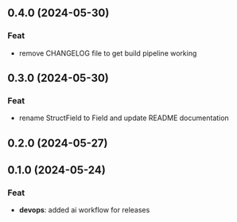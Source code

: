 ## 0.4.0 (2024-05-30)

### Feat

- remove CHANGELOG file to get build pipeline working

## 0.3.0 (2024-05-30)

### Feat

- rename StructField to Field and update README documentation

## 0.2.0 (2024-05-27)

## 0.1.0 (2024-05-24)

### Feat

- **devops**: added ai workflow for releases
